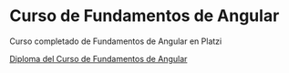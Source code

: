 # Curso de Fundamentos de Angular

Curso completado de Fundamentos de Angular en Platzi

[Diploma del Curso de Fundamentos de Angular](https://github.com/Snakeblack/fundamentos-angular/blob/main/certificate/diploma-angular.pdf)
